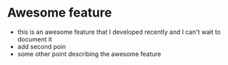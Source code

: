 # Awesome feature 
- this is an awesome feature that I developed recently and I can't wait to document it 
- add second poin
- some other point describing the awesome feature
